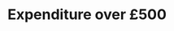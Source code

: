 ---
schema: default
title: Expenditure over £500
organization: Oxford City Council
notes: >-
  Details of all transactions over £500, organised per quarter. Includes
  supplier name, date of payment, amount, transaction code, account code,
  expenditure type
resources:
  - name: Expenditure over £500 (2014 - 2018)
    url: 'https://oxopendata.github.io/expenditure-over-500/'
    format: csv
license: 'https://www.nationalarchives.gov.uk/doc/open-government-licence/version/3/'
category:
  - Finance
  - Transparency
maintainer: Oxford City Council
maintainer_email: opendata@oxford.gov.uk
---